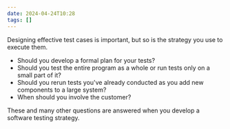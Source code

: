 ```yaml
---
date: 2024-04-24T10:28
tags: []
---
```

Designing effective test cases is important, but so is the strategy you use to execute them. 
- Should you develop a formal plan for your tests? 
- Should you test the entire program as a whole or run tests only on a small part of it? 
- Should you rerun tests you've already conducted as you add new components to a large system? 
- When should you involve the customer? 

These and many other questions are answered when you develop a software testing strategy.
